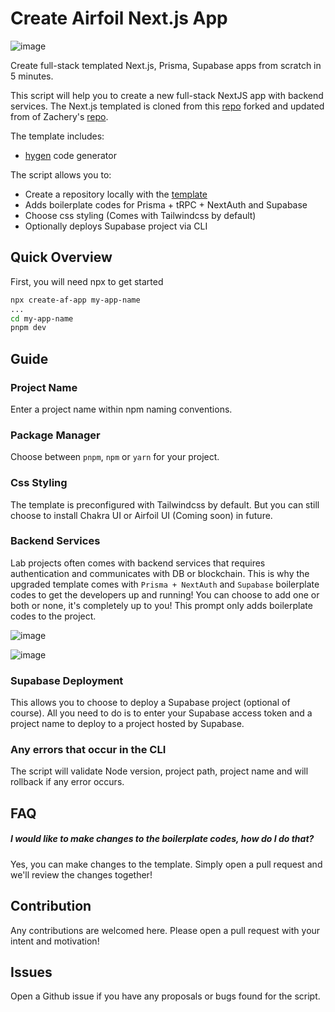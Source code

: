 # Create Airfoil Next.js App
![image](https://user-images.githubusercontent.com/19740800/227796978-be82736d-22bd-416c-992e-c334002fe5bf.png)



Create full-stack templated Next.js, Prisma, Supabase apps from scratch in 5 minutes.

This script will help you to create a new full-stack NextJS app with backend services. The Next.js templated is cloned from this [repo](https://github.com/tzeweiwee/airfoil-labs-nextjs-template) forked and updated from of Zachery's [repo](https://github.com/Aztriltus/nextjs-ts-tailwind-template).

The template includes:

- [hygen](https://hygen.io) code generator

The script allows you to:

- Create a repository locally with the [template](https://github.com/tzeweiwee/airfoil-labs-nextjs-template)
- Adds boilerplate codes for Prisma + tRPC + NextAuth and Supabase
- Choose css styling (Comes with Tailwindcss by default)
- Optionally deploys Supabase project via CLI

## Quick Overview

First, you will need npx to get started

```sh
npx create-af-app my-app-name
...
cd my-app-name
pnpm dev
```

## Guide

### Project Name

Enter a project name within npm naming conventions.

### Package Manager

Choose between `pnpm`, `npm` or `yarn` for your project.

### Css Styling

The template is preconfigured with Tailwindcss by default. But you can still choose to install Chakra UI or Airfoil UI (Coming soon) in future.


### Backend Services

Lab projects often comes with backend services that requires authentication and communicates with DB or blockchain. This is why the upgraded template comes with `Prisma + NextAuth` and `Supabase` boilerplate codes to get the developers up and running!
You can choose to add one or both or none, it's completely up to you! This prompt only adds boilerplate codes to the project.

![image](https://user-images.githubusercontent.com/19740800/227796723-e585e9d4-793d-4fb5-9da4-c9b6da7ba1d7.png)

![image](https://user-images.githubusercontent.com/19740800/227796789-fa16c3ed-43b9-4b72-a5db-1f249849ab4c.png)


### Supabase Deployment

This allows you to choose to deploy a Supabase project (optional of course). All you need to do is to enter your Supabase access token and a project name to deploy to a project hosted by Supabase.

### Any errors that occur in the CLI

The script will validate Node version, project path, project name and will rollback if any error occurs.

## FAQ

##### I would like to make changes to the boilerplate codes, how do I do that?

Yes, you can make changes to the template. Simply open a pull request and we'll review the changes together!

## Contribution

Any contributions are welcomed here. Please open a pull request with your intent and motivation!

## Issues

Open a Github issue if you have any proposals or bugs found for the script.
